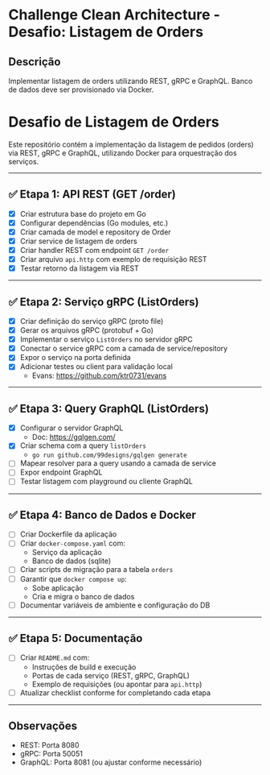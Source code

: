 # Challenge Clean Architecture - Desafio: Listagem de Orders

## Descrição
Implementar listagem de orders utilizando REST, gRPC e GraphQL. Banco de dados deve ser provisionado via Docker. 

# Desafio de Listagem de Orders

Este repositório contém a implementação da listagem de pedidos (orders) via REST, gRPC e GraphQL, utilizando Docker para orquestração dos serviços.

---

## ✅ Etapa 1: API REST (GET /order)

- [X] Criar estrutura base do projeto em Go
- [X] Configurar dependências (Go modules, etc.)
- [X] Criar camada de model e repository de Order
- [X] Criar service de listagem de orders
- [X] Criar handler REST com endpoint `GET /order`
- [X] Criar arquivo `api.http` com exemplo de requisição REST
- [X] Testar retorno da listagem via REST

---

## ✅ Etapa 2: Serviço gRPC (ListOrders)

- [X] Criar definição do serviço gRPC (proto file)
- [X] Gerar os arquivos gRPC (protobuf + Go)
- [X] Implementar o serviço `ListOrders` no servidor gRPC
- [X] Conectar o service gRPC com a camada de service/repository
- [X] Expor o serviço na porta definida
- [X] Adicionar testes ou client para validação local
  - Evans: https://github.com/ktr0731/evans

---

## ✅ Etapa 3: Query GraphQL (ListOrders)

- [X] Configurar o servidor GraphQL
  - Doc: https://gqlgen.com/
- [X] Criar schema com a query `listOrders`
  - `go run github.com/99designs/gqlgen generate`
- [ ] Mapear resolver para a query usando a camada de service
- [ ] Expor endpoint GraphQL
- [ ] Testar listagem com playground ou cliente GraphQL

---

## ✅ Etapa 4: Banco de Dados e Docker

- [ ] Criar Dockerfile da aplicação
- [ ] Criar `docker-compose.yaml` com:
  - Serviço da aplicação
  - Banco de dados (sqlite)
- [ ] Criar scripts de migração para a tabela `orders`
- [ ] Garantir que `docker compose up`:
  - Sobe aplicação
  - Cria e migra o banco de dados
- [ ] Documentar variáveis de ambiente e configuração do DB

---

## ✅ Etapa 5: Documentação

- [ ] Criar `README.md` com:
  - Instruções de build e execução
  - Portas de cada serviço (REST, gRPC, GraphQL)
  - Exemplo de requisições (ou apontar para `api.http`)
- [ ] Atualizar checklist conforme for completando cada etapa

---

## Observações
- REST: Porta 8080
- gRPC: Porta 50051
- GraphQL: Porta 8081 (ou ajustar conforme necessário)

